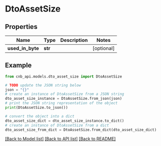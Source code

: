 # DtoAssetSize


## Properties

Name | Type | Description | Notes
------------ | ------------- | ------------- | -------------
**used_in_byte** | **str** |  | [optional] 

## Example

```python
from cnb_api.models.dto_asset_size import DtoAssetSize

# TODO update the JSON string below
json = "{}"
# create an instance of DtoAssetSize from a JSON string
dto_asset_size_instance = DtoAssetSize.from_json(json)
# print the JSON string representation of the object
print(DtoAssetSize.to_json())

# convert the object into a dict
dto_asset_size_dict = dto_asset_size_instance.to_dict()
# create an instance of DtoAssetSize from a dict
dto_asset_size_from_dict = DtoAssetSize.from_dict(dto_asset_size_dict)
```
[[Back to Model list]](../README.md#documentation-for-models) [[Back to API list]](../README.md#documentation-for-api-endpoints) [[Back to README]](../README.md)


